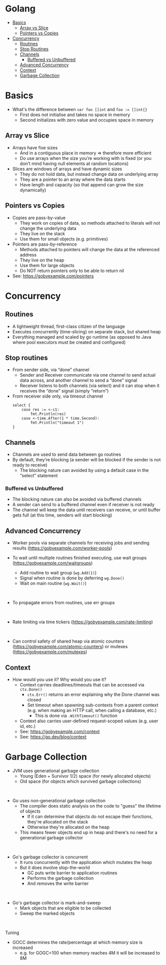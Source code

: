 # Golang

- [Basics](#basics)
  - [Array vs Slice](#array-vs-slice)
  - [Pointers vs Copies](#pointers-vs-copies)
- [Concurrency](#concurrency)
  - [Routines](#routines)
  - [Stop Routines](#stop-routines)
  - [Channels](#channels)
    - [Buffered vs Unbuffered](#buffered-vs-unbuffered)
  - [Advanced Concurrency](#advanced-concurrency)
  - [Context](#context)
  - [Garbage Collection](#garbage-collection)

# Basics

* What's the difference between `var foo []int` and `foo := []int{}`
  * First does not initialise and takes no space in memory
  * Second initializes with zero value and occupies space in memory

## Array vs Slice

* Arrays have fixe sizes
  * And in a contiguous place in memory => therefore more efficient
  * Do use arrays when the size you’re working with is fixed (or you don’t mind having null elements at random locations)
* Slices are windows of arrays and have dynamic sizes
  * They do not hold data, but instead change data on underlying array
  * They are a pointer to an array where the data starts
  * Have length and capacity (so that append can grow the size dynamically)
  

## Pointers vs Copies

- Copies are pass-by-value
  - They work on copies of data, so methods attached to literals will not change the underlying data
  - They live on the stack
  - Use them for small objects (e.g. primitives)
- Pointers are pass-by-reference
  - Methods attached to pointers will change the data at the referenced address
  - They live on the heap
  - Use them for large objects
  - Do NOT return pointers only to be able to return nil
- See: https://gobyexample.com/pointers
  

# Concurrency

## Routines

* A lightweight thread, first-class citizen of the language
* Executes concurrently (time-slicing) on separate stack, but shared heap
* Everything managed and scaled by go runtime (as opposed to Java where pool executors must be created and configured)
  

## Stop routines

* From sender side, via “done” channel
  * Sender and Receiver communicate via one channel to send actual data across, and another channel to send a “done” signal
  * Receiver listens to both channels (via select) and it can stop when it receives the “done” signal (simply “return”)
* From receiver side only, via timeout channel
  ```
  select {
      case res := <-c1:
          fmt.Println(res)
      case <-time.After(1 * time.Second):
          fmt.Println("timeout 1")
  }
  ```
  

## Channels

* Channels are used to send data between go routines
* By default, they’re blocking (a sender will be blocked if the sender is not ready to receive)
  * The blocking nature can avoided by using a default case in the “select” statement
    

### Buffered vs Unbuffered

* The blocking nature can also be avoided via buffered channels
* A sender can send to a buffered channel even if receiver is not ready
* The channel will keep the data until receivers can receive, or until buffer gets full (at this time, senders will start blocking)
  

## Advanced Concurrency

- Worker pools via separate channels for receiving jobs and sending results (https://gobyexample.com/worker-pools)


- To wait until multiple routines finished executing, use wait groups (https://gobyexample.com/waitgroups)
  - Add routine to wait group (`wg.Add(1)`)
  - Signal when routine is done by deferring `wg.Done()`
  - Wait on main routine (`wg.Wait()`)

<br />

- To propagate errors from routines, use err groups

<br />

- Rate limiting via time tickers (https://gobyexample.com/rate-limiting)

<br />

- Can control safety of shared heap via atomic counters (https://gobyexample.com/atomic-counters) or mutexes (https://gobyexample.com/mutexes)


## Context

* How would you use it? Why would you use it?
  * Context carries deadlines/timeouts that can be accessed via `ctx.Done()`
    * `ctx.Err()` returns an error explaining why the Done channel was closed
    * Set timeout when spawning sub-contexts from a parent context (e.g. when making an HTTP call, when calling a database, etc.)
      * This is done via `.WithTimeout()` function
  * Context also carries user-defined request-scoped values (e.g. user id, etc.)
  * See: https://gobyexample.com/context
  * See: https://go.dev/blog/context


# Garbage Collection

- JVM uses generational garbage collection
  - Young (Eden + Survivor 1/2) space (for newly allocated objects)
  - Old space (for objects which survived garbage collections)

<br />

- Go uses non-generational garbage collection
  - The compiler does static analysis on the code to "guess" the lifetime of objects
    - If it can determine that objects do not escape their functions, they're allocated on the stack
    - Otherwise they're allocated on the heap
  - This means fewer objects end up in heap and there's no need for a generational garbage collector

<br />

- Go's garbage collector is concurrent
  - It runs concurrently with the application which mutates the heap
  - But it does involve stop-the-world
    - GC puts write barrier to application routines
    - Performs the garbage collection
    - And removes the write barrier

<br />

- Go's garbage collector is mark-and-sweep
  - Mark objects that are eligible to be collected
  - Sweep the marked objects

<br />

Tuning
- GOCC determines the rate/percentage at which memory size is increased
  - e.g. for GOGC=100 when memory reaches 4M it will be increased to 8M